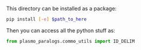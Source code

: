 This directory can be installed as a package:

```sh
pip install [-e] $path_to_here
```

Then you can access all the python stuff as:

```py
from plasmo_paralogs.commo_utils import ID_DELIM
```
